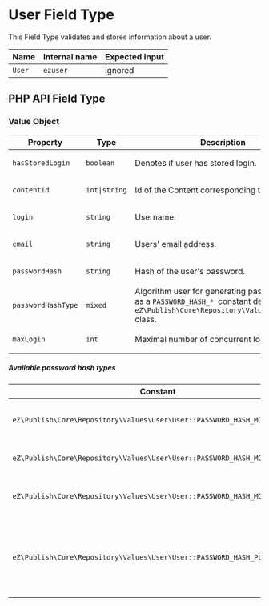 #  User Field Type

This Field Type validates and stores information about a user.

| Name   | Internal name | Expected input |
|--------|---------------|----------------|
| `User` | `ezuser`      | ignored        |

## PHP API Field Type

### Value Object

<table>
<colgroup>
<col width="25%" />
<col width="25%" />
<col width="25%" />
<col width="25%" />
</colgroup>
<thead>
<tr class="header">
<th>Property</th>
<th>Type</th>
<th>Description</th>
<th>Example</th>
</tr>
</thead>
<tbody>
<tr class="odd">
<td><p><code>hasStoredLogin</code></p></td>
<td><code>boolean</code></td>
<td>Denotes if user has stored login.</td>
<td><code>true</code></td>
</tr>
<tr class="even">
<td><p><code>contentId</code></p></td>
<td><code>int|string</code></td>
<td>Id of the Content corresponding to the user.</td>
<td><code>42</code></td>
</tr>
<tr class="odd">
<td><p><code>login</code></p></td>
<td><code>string</code></td>
<td>Username.</td>
<td><code>john</code></td>
</tr>
<tr class="even">
<td><p><code>email</code></p></td>
<td><code>string</code></td>
<td>Users' email address.</td>
<td><code>john@smith.com</code></td>
</tr>
<tr class="odd">
<td><p><code>passwordHash</code></p></td>
<td><code>string</code></td>
<td>Hash of the user's password.</td>
<td><code>1234567890abcdef</code></td>
</tr>
<tr class="even">
<td><p><code>passwordHashType</code></p></td>
<td><code>mixed</code></td>
<td>Algorithm user for generating password hash as a <code>PASSWORD_HASH_* </code>constant defined in <span><code>eZ\Publish\Core\Repository\Values\User\User</code> class</span>.</td>
<td><pre><code>User::PASSWORD_HASH_MD5_USER</code></pre></td>
</tr>
<tr class="odd">
<td><p><code>maxLogin</code></p></td>
<td><code>int</code></td>
<td>Maximal number of concurrent logins.</td>
<td><code>1000</code></td>
</tr>
</tbody>
</table>

##### Available password hash types

<table>
<colgroup>
<col width="50%" />
<col width="50%" />
</colgroup>
<thead>
<tr class="header">
<th>Constant</th>
<th>Description</th>
</tr>
</thead>
<tbody>
<tr class="odd">
<td><p><code>eZ\Publish\Core\Repository\Values\User\User::PASSWORD_HASH_MD5_PASSWORD</code></p></td>
<td>MD5 hash of the password, not recommended.</td>
</tr>
<tr class="even">
<td><p><code>eZ\Publish\Core\Repository\Values\User\User::PASSWORD_HASH_MD5_USER</code></p></td>
<td><span>MD5 hash of the password and username.</span></td>
</tr>
<tr class="odd">
<td><p><code>eZ\Publish\Core\Repository\Values\User\User::PASSWORD_HASH_MD5_SITE</code></p></td>
<td><span>MD5 hash of the password, username and site name.</span></td>
</tr>
<tr class="even">
<td><p><code>eZ\Publish\Core\Repository\Values\User\User::PASSWORD_HASH_PLAINTEXT</code></p></td>
<td><p>Passwords are stored in plaintext, should not be used for real sites.</p></td>
</tr>
</tbody>
</table>

 
